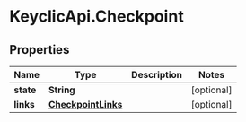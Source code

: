 # KeyclicApi.Checkpoint

## Properties
Name | Type | Description | Notes
------------ | ------------- | ------------- | -------------
**state** | **String** |  | [optional] 
**links** | [**CheckpointLinks**](CheckpointLinks.md) |  | [optional] 


